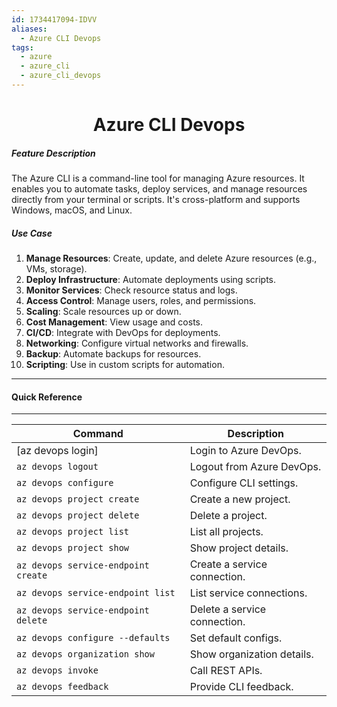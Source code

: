 ```yaml
---
id: 1734417094-IDVV
aliases:
  - Azure CLI Devops
tags:
  - azure
  - azure_cli
  - azure_cli_devops
---
```


<center>
<h1>Azure CLI Devops</h1>
</center>


##### __Feature Description__
The Azure CLI is a command-line tool for managing Azure resources. It enables 
you to automate tasks, deploy services, and manage resources directly from 
your terminal or scripts. It's cross-platform and supports Windows, 
macOS, and Linux.

##### Use Case
1. **Manage Resources**: Create, update, and delete Azure resources (e.g., VMs, storage).
2. **Deploy Infrastructure**: Automate deployments using scripts.
3. **Monitor Services**: Check resource status and logs.
4. **Access Control**: Manage users, roles, and permissions.
5. **Scaling**: Scale resources up or down.
6. **Cost Management**: View usage and costs.
7. **CI/CD**: Integrate with DevOps for deployments.
8. **Networking**: Configure virtual networks and firewalls.
9. **Backup**: Automate backups for resources.
10. **Scripting**: Use in custom scripts for automation.

---
#### Quick Reference
---

| Command			     | Description                        |
|----------------------------------  |------------------------------------|
| [az devops login]		     | Login to Azure DevOps.             |
| `az devops logout`		     | Logout from Azure DevOps.          |
| `az devops configure`		     | Configure CLI settings.            |
| `az devops project create`	     | Create a new project.              |
| `az devops project delete`	     | Delete a project.                  |
| `az devops project list`	     | List all projects.                 |
| `az devops project show`	     | Show project details.              |
| `az devops service-endpoint create`  | Create a service connection.       |
| `az devops service-endpoint list`    | List service connections.	  |
| `az devops service-endpoint delete`  | Delete a service connection.	  |
| `az devops configure --defaults`     | Set default configs.               |
| `az devops organization show`	     | Show organization details.         |
| `az devops invoke`		     | Call REST APIs.                    |
| `az devops feedback`		     | Provide CLI feedback.              |
